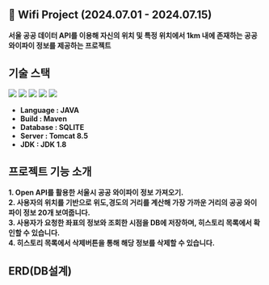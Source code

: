 📒 Wifi Project (2024.07.01 - 2024.07.15)
---
**서울 공공 데이터 API를 이용해 자신의 위치 및 특정 위치에서 1km 내에 존재하는 공공 와이파이 정보를 제공하는 프로젝트**


기술 스택
---
<p align="left" display="inline-block">
	<img src="https://img.shields.io/badge/Java-007396?style=flat&logo=Conda-Forge&logoColor=white" /> 
	<img src="https://img.shields.io/badge/HTML5-E34F26?style=flat&logo=HTML5&logoColor=white" />
	<img src="https://img.shields.io/badge/CSS3-1572B6?style=flat&logo=CSS3&logoColor=white" />
  <img src="https://img.shields.io/badge/sqlite-003B57?style=flat&logo=sqlite&logoColor=white" />
  <img src="https://img.shields.io/badge/apachetomcat-F8DC75?style=flat&logo=apachetomcat&logoColor=white" />
	<br>
</p>

* **Language : JAVA <br>**
* **Build : Maven <br>**
* **Database : SQLITE <br>**
* **Server : Tomcat 8.5 <br>**
* **JDK : JDK 1.8 <br>** 

프로젝트 기능 소개
---
**1. Open API를 활용한 서울시 공공 와이파이 정보 가져오기.<br>**
**2. 사용자의 위치를 기반으로 위도,경도의 거리를 계산해 가장 가까운 거리의 공공 와이파이 정보 20개 보여줍니다.<br>**
**3. 사용자가 요청한 좌표의 정보와 조회한 시점을 DB에 저장하며, 히스토리 목록에서 확인할 수 있습니다.<br>**
**4. 히스토리 목록에서 삭제버튼을 통해 해당 정보를 삭제할 수 있습니다.<br>**

ERD(DB설계)
---


